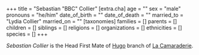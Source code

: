 +++
title = "Sebastian \"BBC\" Collier"
[extra.cha]
age = ""
sex = "male"
pronouns = "he/him"
date_of_birth = ""
date_of_death = ""
married_to = "Lydia Collier"
married_on = ""
[taxonomies]
families = []
parents = []
children = []
siblings = []
religions = []
organizations = []
ethnicities = []
species = []
+++

*Sebastian Collier* is the Head First Mate of [Hugo](@/locations/hugo.md) branch of [La Camaraderie](@/organizations/la-camaraderie.md).